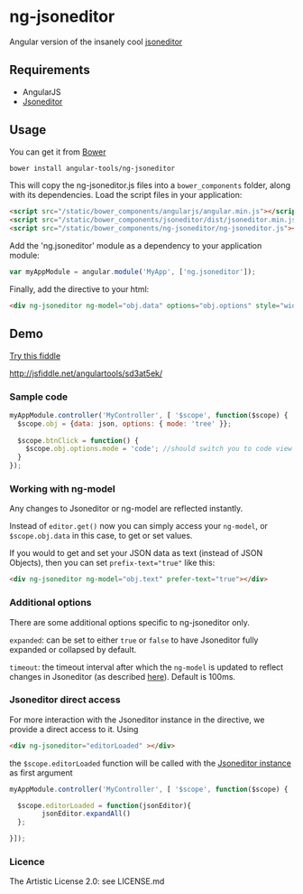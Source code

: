 # ng-jsoneditor

Angular version of the insanely cool [jsoneditor](https://github.com/josdejong/jsoneditor)

## Requirements

- AngularJS
- [Jsoneditor](https://github.com/josdejong/jsoneditor)

## Usage

You can get it from [Bower](http://bower.io/)

```sh
bower install angular-tools/ng-jsoneditor
```

This will copy the ng-jsoneditor.js files into a `bower_components` folder, along with its dependencies. Load the script files in your application:

```html
<script src="/static/bower_components/angularjs/angular.min.js"></script>
<script src="/static/bower_components/jsoneditor/dist/jsoneditor.min.js"></script>
<script src="/static/bower_components/ng-jsoneditor/ng-jsoneditor.js"></script>
```

Add the 'ng.jsoneditor' module as a dependency to your application module:

```javascript
var myAppModule = angular.module('MyApp', ['ng.jsoneditor']);
```

Finally, add the directive to your html:

```html
<div ng-jsoneditor ng-model="obj.data" options="obj.options" style="width: 400px; height: 300px;"></div>
```

## Demo

[Try this fiddle](http://jsfiddle.net/angulartools/sd3at5ek/)

http://jsfiddle.net/angulartools/sd3at5ek/

### Sample code

```javascript
myAppModule.controller('MyController', [ '$scope', function($scope) {
  $scope.obj = {data: json, options: { mode: 'tree' }};
  
  $scope.btnClick = function() {
    $scope.obj.options.mode = 'code'; //should switch you to code view
  }
});
```
### Working with ng-model

Any changes to Jsoneditor or ng-model are reflected instantly.

Instead of `editor.get()` now you can simply access your `ng-model`, or `$scope.obj.data` in this case, to get or set values.

If you would to get and set your JSON data as text (instead of JSON Objects), then you can set `prefix-text="true"` like this:

```html
<div ng-jsoneditor ng-model="obj.text" prefer-text="true"></div>
```

### Additional options

There are some additional options specific to ng-jsoneditor only.

`expanded`: can be set to either `true` or `false` to have Jsoneditor fully expanded or collapsed by default.

`timeout`: the timeout interval after which the `ng-model` is updated to reflect changes in Jsoneditor (as described [here](https://github.com/josdejong/jsoneditor/issues/192)). Default is 100ms.

### Jsoneditor direct access

For more interaction with the Jsoneditor instance in the directive, we provide a direct access to it.
Using

```html
<div ng-jsoneditor="editorLoaded" ></div>
```

the `$scope.editorLoaded` function will be called with the [Jsoneditor instance](https://github.com/josdejong/jsoneditor/blob/master/docs/api.md) as first argument

```javascript
myAppModule.controller('MyController', [ '$scope', function($scope) {

  $scope.editorLoaded = function(jsonEditor){
        jsonEditor.expandAll()
  };

}]);
```

### Licence

The Artistic License 2.0: see LICENSE.md
